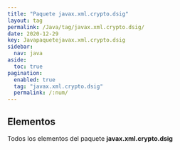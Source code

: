 ```yaml
---
title: "Paquete javax.xml.crypto.dsig"
layout: tag
permalink: /Java/tag/javax.xml.crypto.dsig/
date: 2020-12-29
key: Javapaquetejavax.xml.crypto.dsig
sidebar: 
  nav: java
aside: 
  toc: true
pagination: 
  enabled: true
  tag: "javax.xml.crypto.dsig"
  permalink: /:num/
---
```


<h2>Elementos</h2>
Todos los elementos del paquete <strong>javax.xml.crypto.dsig</strong>
